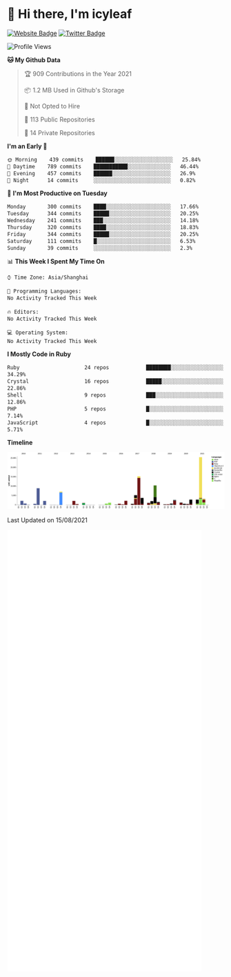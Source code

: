 # 👋 Hi there, I'm icyleaf

[![Website Badge](https://img.shields.io/badge/-icyleaf.com-444444?style=flat&logo=Google-Chrome&logoColor=f2f2f2&link=https://icyleaf.com)](https://icyleaf.com)
[![Twitter Badge](https://img.shields.io/badge/-@icyleaf-1da1f2?style=flat&labelColor=1ca0f1&logo=twitter&logoColor=white&link=https://twitter.com/icyleaf)](https://twitter.com/icyleaf)

<!--START_SECTION:waka-->
![Profile Views](http://img.shields.io/badge/Profile%20Views-0-blue)

**🐱 My Github Data** 

> 🏆 909 Contributions in the Year 2021
 > 
> 📦 1.2 MB Used in Github's Storage 
 > 
> 🚫 Not Opted to Hire
 > 
> 📜 113 Public Repositories 
 > 
> 🔑 14 Private Repositories  
 > 
**I'm an Early 🐤** 

```text
🌞 Morning    439 commits    ██████░░░░░░░░░░░░░░░░░░░   25.84% 
🌆 Daytime    789 commits    ███████████░░░░░░░░░░░░░░   46.44% 
🌃 Evening    457 commits    ██████░░░░░░░░░░░░░░░░░░░   26.9% 
🌙 Night      14 commits     ░░░░░░░░░░░░░░░░░░░░░░░░░   0.82%

```
📅 **I'm Most Productive on Tuesday** 

```text
Monday       300 commits    ████░░░░░░░░░░░░░░░░░░░░░   17.66% 
Tuesday      344 commits    █████░░░░░░░░░░░░░░░░░░░░   20.25% 
Wednesday    241 commits    ███░░░░░░░░░░░░░░░░░░░░░░   14.18% 
Thursday     320 commits    ████░░░░░░░░░░░░░░░░░░░░░   18.83% 
Friday       344 commits    █████░░░░░░░░░░░░░░░░░░░░   20.25% 
Saturday     111 commits    █░░░░░░░░░░░░░░░░░░░░░░░░   6.53% 
Sunday       39 commits     ░░░░░░░░░░░░░░░░░░░░░░░░░   2.3%

```


📊 **This Week I Spent My Time On** 

```text
⌚︎ Time Zone: Asia/Shanghai

💬 Programming Languages: 
No Activity Tracked This Week

🔥 Editors: 
No Activity Tracked This Week

💻 Operating System: 
No Activity Tracked This Week

```

**I Mostly Code in Ruby** 

```text
Ruby                     24 repos            ████████░░░░░░░░░░░░░░░░░   34.29% 
Crystal                  16 repos            █████░░░░░░░░░░░░░░░░░░░░   22.86% 
Shell                    9 repos             ███░░░░░░░░░░░░░░░░░░░░░░   12.86% 
PHP                      5 repos             █░░░░░░░░░░░░░░░░░░░░░░░░   7.14% 
JavaScript               4 repos             █░░░░░░░░░░░░░░░░░░░░░░░░   5.71%

```


**Timeline**

![Chart not found](https://raw.githubusercontent.com/icyleaf/icyleaf/main/charts/bar_graph.png) 


 Last Updated on 15/08/2021
<!--END_SECTION:waka-->

![Metrics](https://github.com/icyleaf/icyleaf/blob/main/github-metrics.svg)

